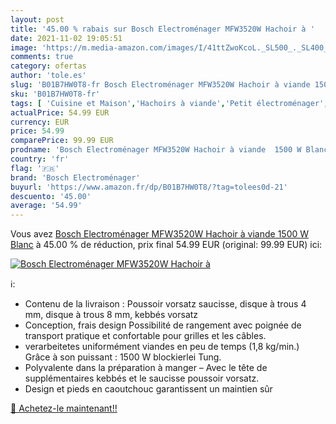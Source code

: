 ```yaml
---
layout: post
title: '45.00 % rabais sur Bosch Electroménager MFW3520W Hachoir à '
date: 2021-11-02 19:05:51
image: 'https://m.media-amazon.com/images/I/41ttZwoKcoL._SL500_._SL400_.jpg'
comments: true
category: ofertas
author: 'tole.es'
slug: 'B01B7HW0T8-fr Bosch Electroménager MFW3520W Hachoir à viande 1500 W Blanc'
sku: 'B01B7HW0T8-fr'
tags: [ 'Cuisine et Maison','Hachoirs à viande','Petit électroménager','bosch electroménager','Électroménager spécialisé', ]
actualPrice: 54.99 EUR
currency: EUR
price: 54.99
comparePrice: 99.99 EUR
prodname: 'Bosch Electroménager MFW3520W Hachoir à viande  1500 W Blanc'
country: 'fr'
flag: '🇫🇷'
brand: 'Bosch Electroménager'
buyurl: 'https://www.amazon.fr/dp/B01B7HW0T8/?tag=tolees0d-21'
descuento: '45.00'
average: '54.99'
---
```


Vous avez [Bosch Electroménager MFW3520W Hachoir à viande  1500 W Blanc](https://www.amazon.fr/dp/B01B7HW0T8/?tag=tolees0d-21)  à  45.00 % de réduction, prix final  54.99 EUR (original: 99.99 EUR) ici:

[![Bosch Electroménager MFW3520W Hachoir à ](https://m.media-amazon.com/images/I/41ttZwoKcoL._SL500_._SL400_.jpg)](https://www.amazon.fr/dp/B01B7HW0T8/?tag=tolees0d-21)

ℹ️:

- Contenu de la livraison : Poussoir vorsatz saucisse, disque à trous 4 mm, disque à trous 8 mm, kebbés vorsatz
- Conception, frais design Possibilité de rangement avec poignée de transport pratique et confortable pour grilles et les câbles.
- verarbeitetes uniformément viandes en peu de temps (1,8 kg/min.) Grâce à son puissant : 1500 W blockierlei Tung.
- Polyvalente dans la préparation à manger – Avec le tête de supplémentaires kebbés et le saucisse poussoir vorsatz.
- Design et pieds en caoutchouc garantissent un maintien sûr

[🛒 Achetez-le maintenant!!](https://www.amazon.fr/dp/B01B7HW0T8/?tag=tolees0d-21)
